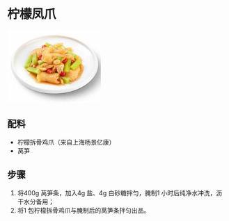 # 柠檬凤爪

![柠檬凤爪](../images/柠檬凤爪.jpg)

## 配料

- 柠檬拆骨鸡爪（来自上海杨景亿康）
- 莴笋

## 步骤

1. 将400g 莴笋条，加入4g 盐、4g 白砂糖拌匀，腌制1 小时后纯净水冲洗，沥干水分备用；
2. 将1 包柠檬拆骨鸡爪与腌制后的莴笋条拌匀出品。

